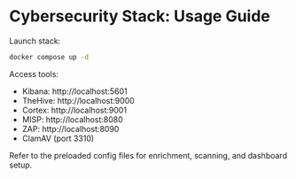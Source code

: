 
# Cybersecurity Stack: Usage Guide

Launch stack:
```bash
docker compose up -d
```

Access tools:
- Kibana: http://localhost:5601
- TheHive: http://localhost:9000
- Cortex: http://localhost:9001
- MISP: http://localhost:8080
- ZAP: http://localhost:8090
- ClamAV (port 3310)

Refer to the preloaded config files for enrichment, scanning, and dashboard setup.
